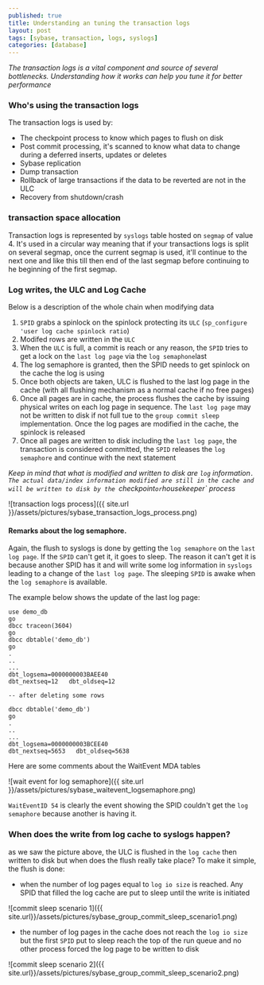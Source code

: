```yaml
---
published: true
title: Understanding an tuning the transaction logs
layout: post
tags: [sybase, transaction, logs, syslogs]
categories: [database]
---
```

*The transaction logs is a vital component and source of several bottlenecks. Understanding how it works can help you tune it for better performance*

<!--excerpt-->

### Who's using the transaction logs

The transaction logs is used by:

* The checkpoint process to know which pages to flush on disk
* Post commit processing, it's scanned to know what data to change during a deferred inserts, updates or deletes
* Sybase replication
* Dump transaction
* Rollback of large transactions if the data to be reverted are not in the ULC
* Recovery from shutdown/crash

### transaction space allocation

Transaction logs is represented by `syslogs` table hosted on `segmap` of value 4. It's used in a circular way meaning that if your transactions logs is split on several segmap, once the current segmap is used, it'll continue to the next one and like this till then end of the last segmap before continuing to he beginning of the first segmap.

### Log writes, the ULC and Log Cache

Below is a description of the whole chain when modifying data

1.  `SPID` grabs a spinlock on the spinlock protecting its `ULC` (`sp_configure 'user log cache spinlock ratio`)
1. Modifed rows are written in the `ULC`
1. When the `ULC` is full, a commit is reach or any reason, the `SPID` tries to get a lock on the `last log page` via the `log semaphone`last
1. The log semaphore is granted, then the SPID needs to get spinlock on the cache the log is using
1. Once both objects are taken, ULC is flushed to the last log page in the cache (with all flushing mechanism as a normal cache if no free pages)
1. Once all pages are in cache, the process flushes the cache by issuing physical writes on each log page in sequence. The `last log page` may not be written to disk if not full tue to the `group commit sleep` implementation. Once the log pages are modified in the cache, the spinlock is released
1. Once all pages are written to disk including the `last log page`, the transaction is considered committed, the `SPID` releases the `log semaphore` and continue with the next statement

*Keep in mind that what is modified and written to disk are `log` information`. The actual data/index information modified are still in the cache and will be written to disk by the `checkpoint` or `housekeeper` process*

![transaction logs process]({{ site.url }}/assets/pictures/sybase_transaction_logs_process.png)

#### Remarks about the log semaphore.

Again, the flush to syslogs is done by getting the `log semaphore` on the `last log page`. If the `SPID` can't get it, it goes to sleep. The reason it can't get it is because another SPID has it and will write some log information in `syslogs` leading to a change of the `last log page`. The sleeping `SPID` is awake when the `log semaphore` is available.

The example below shows the update of the last log page:

~~~
use demo_db
go
dbcc traceon(3604)
go
dbcc dbtable('demo_db')
go
.
..
...
dbt_logsema=0000000003BAEE40
dbt_nextseq=12   dbt_oldseq=12

-- after deleting some rows

dbcc dbtable('demo_db')
go
.
..
...
dbt_logsema=0000000003BCEE40
dbt_nextseq=5653   dbt_oldseq=5638
~~~

Here are some comments about the WaitEvent MDA tables

![wait event for log semaphore]({{ site.url }}/assets/pictures/sybase_waitevent_logsemaphore.png)

`WaitEventID 54` is clearly the event showing the SPID couldn't get the `log semaphore` because another is having it.

### When does the write from log cache to syslogs happen?

as we saw the picture above, the ULC is flushed in the `log cache` then written to disk but when does the flush really take place?
To make it simple, the flush is done:

* when the number of log pages equal to `log io size` is reached. Any SPID that filled the log cache are put to sleep until the write is initiated

![commit sleep scenario 1]({{ site.url}}/assets/pictures/sybase_group_commit_sleep_scenario1.png)

* the number of log pages in the cache does not reach the `log io size` but the first `SPID` put to sleep reach the top of the run queue and no other process forced the log page to be written to disk

![commit sleep scenario 2]({{ site.url}}/assets/pictures/sybase_group_commit_sleep_scenario2.png)